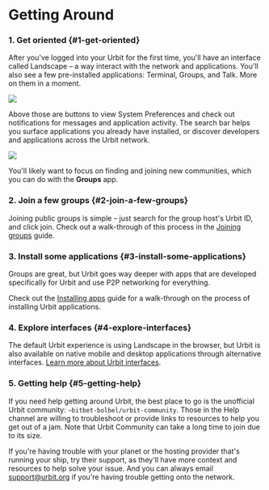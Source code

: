 # Getting Around

### 1. Get oriented {#1-get-oriented}

After you've logged into your Urbit for the first time, you'll have an interface called Landscape – a way interact with the network and applications.  You'll also see a few pre-installed applications: Terminal, Groups, and Talk. More on them in a moment.

![](https://media.urbit.org/site/getting-started/get-oriented.png)

Above those are buttons to view System Preferences and check out notifications for messages and application activity. The search bar helps you surface applications you already have installed, or discover developers and applications across the Urbit network.

![](https://media.urbit.org/site/getting-started/about-system.png)

You'll likely want to focus on finding and joining new communities, which you can do with the **Groups** app.

### 2. Join a few groups {#2-join-a-few-groups}

Joining public groups is simple – just search for the group host's Urbit ID, and click join. Check out a walk-through of this process in the [Joining groups](joining-groups.md) guide.

### 3. Install some applications {#3-install-some-applications}

Groups are great, but Urbit goes way deeper with apps that are developed specifically for Urbit and use P2P networking for everything.

Check out the [Installing apps](installing-applications.md) guide for a walk-through on the process of installing Urbit applications.

### 4.  Explore interfaces {#4-explore-interfaces}

The default Urbit experience is using Landscape in the browser, but Urbit is also available on native mobile and desktop applications through alternative interfaces.  [Learn more about Urbit interfaces](interfaces.md).

### 5. Getting help {#5-getting-help}

If you need help getting around Urbit, the best place to go is the unofficial Urbit community: `~bitbet-bolbel/urbit-community`. Those in the Help channel are willing to troubleshoot or provide links to resources to help you get out of a jam.  Note that Urbit Community can take a long time to join due to its size.

If you're having trouble with your planet or the hosting provider that's running your ship, try their support, as they'll have more context and resources to help solve your issue.  And you can always email support@urbit.org if you're having trouble getting onto the network.
